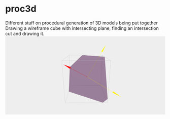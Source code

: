 # proc3d
Different stuff on procedural generation of 3D models being put together
Drawing a wireframe cube with intersecting plane, finding an intersection cut and drawing it.
![Screenshot](docs/Screenshot01.png)
